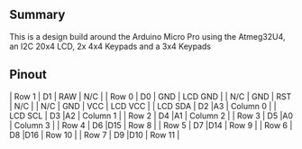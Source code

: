
## Summary

This is a design build around the Arduino Micro Pro using the Atmeg32U4, an I2C 20x4 LCD, 2x 4x4 Keypads and a 3x4 Keypads

## Pinout 

| Row 1	  | D1	| RAW	| N/C      | 
| Row 0	  | D0	| GND	| LCD GND  |
| N/C	    | GND |	RST	| N/C      |
| N/C	    | GND |	VCC	| LCD VCC  |
| LCD SDA	| D2	|A3	  | Column 0 |
| LCD SCL	| D3	|A2	  | Column 1 |
| Row 2	  | D4	|A1	  | Column 2 |
| Row 3	  | D5	|A0	  | Column 3 |
| Row 4	  | D6	|D15	| Row 8    |
| Row 5	  | D7	|D14	| Row 9    |
| Row 6	  | D8	|D16	| Row 10   |
| Row 7	  | D9	|D10	| Row 11   |

